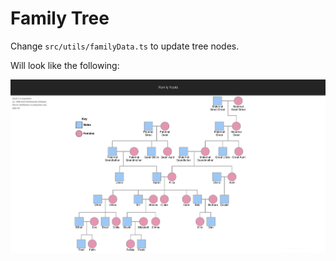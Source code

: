 # Family Tree

Change `src/utils/familyData.ts` to update tree nodes.

Will look like the following:

![Picture of diagram with mock data](/public/image.png?raw=true)